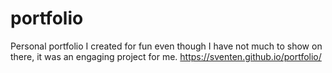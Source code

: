 # portfolio
Personal portfolio I created for fun even though I have not much to show on there, it was an engaging project for me.
https://sventen.github.io/portfolio/

